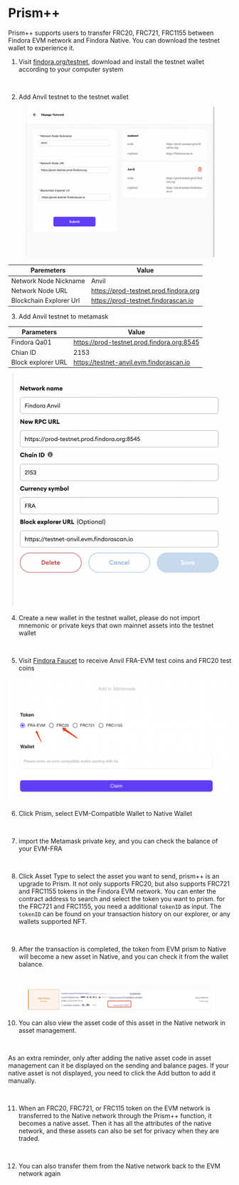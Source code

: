# Prism++

Prism++ supports users to transfer FRC20, FRC721, FRC1155 between Findora EVM network and Findora Native. You can download the testnet wallet to experience it.

1. Visit [findora.org/testnet](https://www.findora.org/testnet), download and install the testnet wallet according to your computer system

<figure><img src="https://lh6.googleusercontent.com/EvLqeCHU1_ZdL1s8h6epCNq9vcQePzazEFsl-9_GjZME6HD3Zuf8AzFSHQL7DbuRBVt87xxDLWgsEKg49i751X0r9Sev4B4onEvBPZZDUPDKOTXOEOXO05ZVGdCwJE9L9VP4J4AOoz4IMwvyHN044G4" alt=""><figcaption></figcaption></figure>

2. Add Anvil testnet to the testnet wallet

<figure><img src="../../../.gitbook/assets/image (4) (1).png" alt=""><figcaption></figcaption></figure>

| Paremeters              | Value                                 |
| ----------------------- | ------------------------------------- |
| Network Node Nickname   | Anvil                                 |
| Network Node URL        | https://prod-testnet.prod.findora.org |
| Blockchain Explorer Url | https://prod-testnet.findorascan.io   |



3. Add Anvil testnet to metamask

| Parameters         | Value                                      |
| ------------------ | ------------------------------------------ |
| Findora Qa01       | https://prod-testnet.prod.findora.org:8545 |
| Chian ID           | 2153                                       |
| Block explorer URL | https://testnet-anvil.evm.findorascan.io   |

![](<../../../.gitbook/assets/image (1) (5).png>)

4. Create a new wallet in the testnet wallet, please do not import mnemonic or private keys that own mainnet assets into the testnet wallet

<figure><img src="https://lh6.googleusercontent.com/t1RdWwdnJ6Tz4pYZ92uoyBmIocIa7y_iVXPBpWwm828vmL0vjqIxshk5bb7DIBX_jdzCG86W0GGv0YqP0KUlkrLKT-FkJesdQB9k5Ab7hNbgZFvhmuzkzw886ZAaiih1VPbKT616zt8J1OnmFQot-iA" alt=""><figcaption></figcaption></figure>

5. Visit [Findora Faucet](https://faucet.findora.org/) to receive Anvil FRA-EVM test coins and FRC20 test coins

![](<../../../.gitbook/assets/image (2) (1) (1).png>)

6. Click Prism, select EVM-Compatible Wallet to Native Wallet

<figure><img src="https://lh5.googleusercontent.com/AcKukqsUjo5nWRKh_zU9nsC5j88QCBgDmCkdlBFfaPJKYsbSurj1Do_I_60jEIFkWzB8IUrrjDsmvxL8WLye4dqNO3aFMYc-8DWbU7iHHUanfhQo_075xbNNYochUA-Rp7n8uE3d6lDwP-AHFMuu7O8" alt=""><figcaption></figcaption></figure>

7. import the Metamask private key, and you can check the balance of your EVM-FRA

<figure><img src="https://lh3.googleusercontent.com/gpSboMYjpIrDLTXsuIG7kzgmf0PmfcidD6P6Ar3EK-lIsK5TaDW5ZOWmMQiYb6eo7bA-P7Mi1s4PdvPbtoCLGVV-5x5-fwz-NX6lDwMAjdRw-awS3kOoorv-gdT7vLyzn-_UWIyStLILLzvK7zJntEk" alt=""><figcaption></figcaption></figure>

8. Click Asset Type to select the asset you want to send, prism++ is an upgrade to Prism. It not only supports FRC20, but also supports FRC721 and FRC1155 tokens in the Findora EVM network. You can enter the contract address to search and select the token you want to prism. for the FRC721 and FRC1155, you need a additional `tokenID` as input. The `tokenID` can be found  on your transaction history on our explorer, or any wallets supported NFT.

<figure><img src="https://lh6.googleusercontent.com/T6TLRFm0Ej-H82EVo5YbFRFDmeYQ3PU8-frrvf1rbrZbwCHDk0NBmZ6HOvPdPIujXdse6uZOyRghKBHtuX6auc0R0eroZBArvcRnLKe-1-UCKSIRqWuU6-UQskfkGFxWaIWmkvmqdoU4lcK-uq7X1n4" alt=""><figcaption></figcaption></figure>



9. After the transaction is completed, the token from EVM prism to Native will become a new asset in Native, and you can check it from the wallet balance.

<figure><img src="https://lh6.googleusercontent.com/qNPDp7wIkczutabO2rGTj4boeIHFmxsGwhmWwk87I-mrjWlXpFzRJyxgkjNWPVHKTJSfR3aJI_tMzqPmlEAVQAydjfM1a4Ctw_prFrQ0Ogv9tOcdBIua4OLJxA_bIpsQ2YDMBBLTv3lqycmQP9f29GY" alt=""><figcaption></figcaption></figure>

<figure><img src="../../../.gitbook/assets/telegram-cloud-photo-size-1-4958787928373439422-y.jpg" alt=""><figcaption></figcaption></figure>

10. You can also view the asset code of this asset in the Native network in asset management.

<figure><img src="https://lh3.googleusercontent.com/zjct1cBvs5Sbw4Fi1XkxTvLob6z9In_pgceDmex7MQOxZNeRRXF5OjoAC-obcZkb2RWpEFK1e92sySECEflo5IRRd6cvyxSYUbRdur-ZVwuodIEgtuZUwARGUOLpHkipVEq8BNu7N5kyoLIoF65gNTg" alt=""><figcaption></figcaption></figure>

As an extra reminder, only after adding the native asset code in asset management can it be displayed on the sending and balance pages. If your native asset is not displayed, you need to click the Add button to add it manually.

<figure><img src="https://lh5.googleusercontent.com/KoCCGoAgrJ83ggPIsfLYES-R5b2thUhH9IF9OWUtEn3SXERdiAh4O_yJl5_QydT4BUMkZdm6SuwpSa9QRWP9cRWlNfZDt3xUJxzRWlifZtlTs-iNHBXlN9bhSKt78N0dmA8YKeWQiQdWVmyIsgK3pIQ" alt=""><figcaption></figcaption></figure>

11. When an FRC20, FRC721, or FRC115 token on the EVM network is transferred to the Native network through the Prism++ function, it becomes a native asset. Then it has all the attributes of the native network, and these assets can also be set for privacy when they are traded.

<figure><img src="https://lh5.googleusercontent.com/-M8oB5P_HoDsQRAJsmxMRaxQUdSEJReKQfTyLirXBn9F1lVddlyig5fwLUjtaoVQJIFcXf7-6lMogM-5XO6vl6WiKdtHnRsBoMxu-haDxBIqrPh39OoFxMICK0emLr3cJ07QI19P2AUb3RjuTFykDwA" alt=""><figcaption></figcaption></figure>

12. You can also transfer them from the Native network back to the EVM network again

<figure><img src="https://lh5.googleusercontent.com/wzm2fAr-iwfrvyzZsepcOMqquHmdVriLdagGlYhkRMARzEshOtogWR4e0j08QLGkc_vPSGTlov5P6Uwt6KzJIa93Rd0v4kZD0EZ1zhb5yADyGF0uNnwz6aMOvEx4PNjPnkSfodwup3SkQYZwHldABdI" alt=""><figcaption></figcaption></figure>
